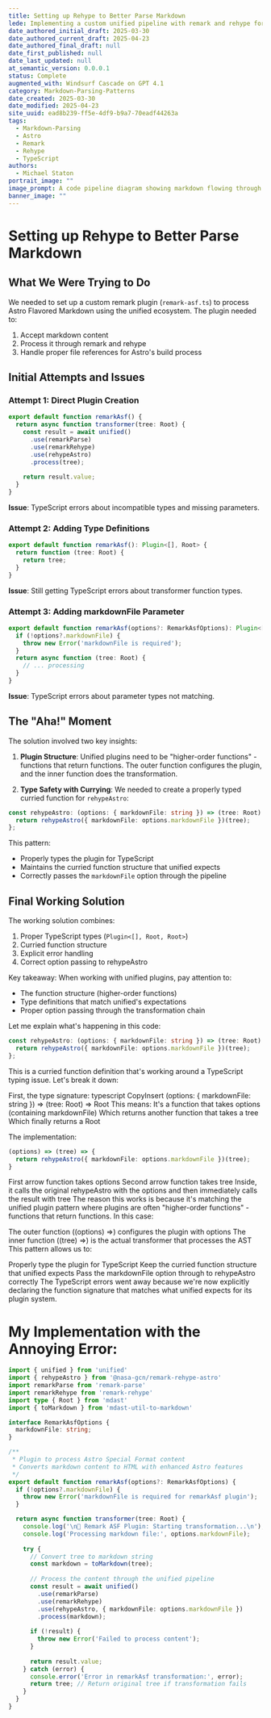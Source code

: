 ```yaml
---
title: Setting up Rehype to Better Parse Markdown
lede: Implementing a custom unified pipeline with remark and rehype for Astro Flavored Markdown, solving file reference and plugin integration issues.
date_authored_initial_draft: 2025-03-30
date_authored_current_draft: 2025-04-23
date_authored_final_draft: null
date_first_published: null
date_last_updated: null
at_semantic_version: 0.0.0.1
status: Complete
augmented_with: Windsurf Cascade on GPT 4.1
category: Markdown-Parsing-Patterns
date_created: 2025-03-30
date_modified: 2025-04-23
site_uuid: ead8b239-ff5e-4df9-b9a7-70eadf44263a
tags:
  - Markdown-Parsing
  - Astro
  - Remark
  - Rehype
  - TypeScript
authors:
  - Michael Staton
portrait_image: ""
image_prompt: A code pipeline diagram showing markdown flowing through remark and rehype plugins, with Astro and TypeScript icons, in a clean, modern style.
banner_image: ""
---
```


# Setting up Rehype to Better Parse Markdown

## What We Were Trying to Do

We needed to set up a custom remark plugin (`remark-asf.ts`) to process Astro Flavored Markdown using the unified ecosystem. The plugin needed to:
1. Accept markdown content
2. Process it through remark and rehype
3. Handle proper file references for Astro's build process

## Initial Attempts and Issues

### Attempt 1: Direct Plugin Creation

```typescript
export default function remarkAsf() {
  return async function transformer(tree: Root) {
    const result = await unified()
      .use(remarkParse)
      .use(remarkRehype)
      .use(rehypeAstro)
      .process(tree);
    
    return result.value;
  }
}
```

**Issue**: TypeScript errors about incompatible types and missing parameters.

### Attempt 2: Adding Type Definitions

```typescript
export default function remarkAsf(): Plugin<[], Root> {
  return function (tree: Root) {
    return tree;
  }
}
```

**Issue**: Still getting TypeScript errors about transformer function types.

### Attempt 3: Adding markdownFile Parameter

```typescript
export default function remarkAsf(options?: RemarkAsfOptions): Plugin<[RemarkAsfOptions?], Root> {
  if (!options?.markdownFile) {
    throw new Error('markdownFile is required');
  }
  return async function (tree: Root) {
    // ... processing
  }
}
```

**Issue**: TypeScript errors about parameter types not matching.

## The "Aha!" Moment

The solution involved two key insights:

1. **Plugin Structure**: Unified plugins need to be "higher-order functions" - functions that return functions. The outer function configures the plugin, and the inner function does the transformation.

2. **Type Safety with Currying**: We needed to create a properly typed curried function for `rehypeAstro`:

```typescript
const rehypeAstro: (options: { markdownFile: string }) => (tree: Root) => Root = (options) => (tree) => {
  return rehypeAstro({ markdownFile: options.markdownFile })(tree);
};
```

This pattern:
- Properly types the plugin for TypeScript
- Maintains the curried function structure that unified expects
- Correctly passes the `markdownFile` option through the pipeline

## Final Working Solution

The working solution combines:
1. Proper TypeScript types (`Plugin<[], Root, Root>`)
2. Curried function structure
3. Explicit error handling
4. Correct option passing to rehypeAstro

Key takeaway: When working with unified plugins, pay attention to:
- The function structure (higher-order functions)
- Type definitions that match unified's expectations
- Proper option passing through the transformation chain

Let me explain what's happening in this code:

```typescript
const rehypeAstro: (options: { markdownFile: string }) => (tree: Root) => Root = (options) => (tree) => {
  return rehypeAstro({ markdownFile: options.markdownFile })(tree);
};
```
This is a curried function definition that's working around a TypeScript typing issue. Let's break it down:

First, the type signature:
typescript
CopyInsert
(options: { markdownFile: string }) => (tree: Root) => Root
This means:
It's a function that takes options (containing markdownFile)
Which returns another function that takes a tree
Which finally returns a Root

The implementation:
```typescript
(options) => (tree) => {
  return rehypeAstro({ markdownFile: options.markdownFile })(tree);
}
```
First arrow function takes options
Second arrow function takes tree
Inside, it calls the original rehypeAstro with the options and then immediately calls the result with tree
The reason this works is because it's matching the unified plugin pattern where plugins are often "higher-order functions" - functions that return functions. In this case:

The outer function ((options) =>) configures the plugin with options
The inner function ((tree) =>) is the actual transformer that processes the AST
This pattern allows us to:

Properly type the plugin for TypeScript
Keep the curried function structure that unified expects
Pass the markdownFile option through to rehypeAstro correctly
The TypeScript errors went away because we're now explicitly declaring the function signature that matches what unified expects for its plugin system.

# My Implementation with the Annoying Error:

```typescript
import { unified } from 'unified'
import { rehypeAstro } from '@nasa-gcn/remark-rehype-astro'
import remarkParse from 'remark-parse'
import remarkRehype from 'remark-rehype'
import type { Root } from 'mdast'
import { toMarkdown } from 'mdast-util-to-markdown'

interface RemarkAsfOptions {
  markdownFile: string;
}

/**
 * Plugin to process Astro Special Format content
 * Converts markdown content to HTML with enhanced Astro features
 */
export default function remarkAsf(options?: RemarkAsfOptions) {
  if (!options?.markdownFile) {
    throw new Error('markdownFile is required for remarkAsf plugin');
  }

  return async function transformer(tree: Root) {
    console.log('\n🚀 Remark ASF Plugin: Starting transformation...\n');
    console.log('Processing markdown file:', options.markdownFile);
    
    try {
      // Convert tree to markdown string
      const markdown = toMarkdown(tree);
      
      // Process the content through the unified pipeline
      const result = await unified()
        .use(remarkParse)
        .use(remarkRehype)
        .use(rehypeAstro, { markdownFile: options.markdownFile })
        .process(markdown);
      
      if (!result) {
        throw new Error('Failed to process content');
      }
      
      return result.value;
    } catch (error) {
      console.error('Error in remarkAsf transformation:', error);
      return tree; // Return original tree if transformation fails
    }
  }
}

